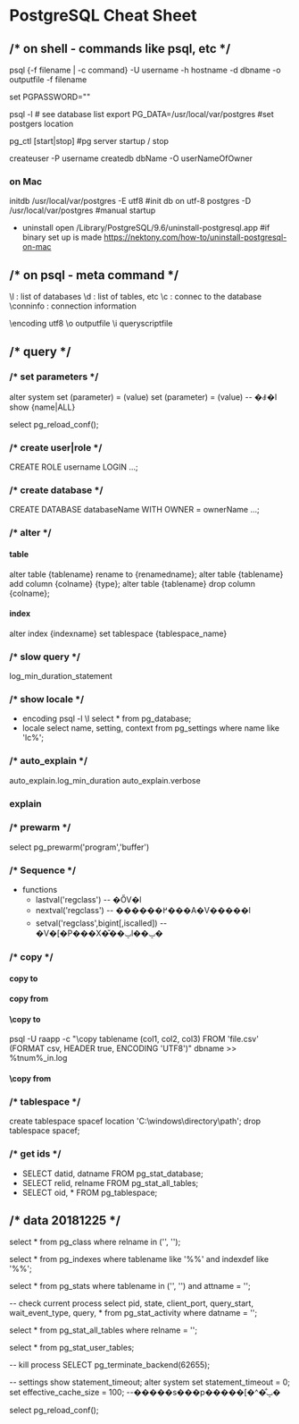 # PostgreSQL Cheat Sheet
## /* on shell - commands like psql, etc */
psql {-f filename | -c command} -U username -h hostname -d dbname -o outputfile -f filename

set PGPASSWORD=""

psql -l  # see database list
export PG_DATA=/usr/local/var/postgres  #set postgers location

pg_ctl [start|stop] #pg server startup / stop

createuser -P username
createdb dbName -O userNameOfOwner

### on Mac
initdb /usr/local/var/postgres -E utf8  #init db on utf-8
postgres -D /usr/local/var/postgres     #manual startup

- uninstall
  open /Library/PostgreSQL/9.6/uninstall-postgresql.app  #if binary set up is made
  https://nektony.com/how-to/uninstall-postgresql-on-mac

## /* on psql - meta command */
\l : list of databases
\d : list of tables, etc
\c <database> : connec to the database
\conninfo : connection information

\encoding utf8
\o outputfile
\i queryscriptfile

## /* query */
### /* set parameters */
alter system set (parameter) = (value)
set (parameter) = (value) -- �ꎞ�I
show {name|ALL}

select pg_reload_conf();

### /* create user|role */
CREATE ROLE username LOGIN ...;
### /* create database */
CREATE DATABASE databaseName WITH OWNER = ownerName ...;

### /* alter */
#### table
alter table {tablename} rename to {renamedname};
alter table {tablename} add column {colname} {type};
alter table {tablename} drop column {colname};

#### index
alter index {indexname} set tablespace {tablespace_name}

### /* slow query */
log_min_duration_statement

### /* show locale */
- encoding
  psql -l
  \l
  select * from pg_database;
- locale
  select name, setting, context from pg_settings where name like 'lc%';
### /* auto_explain */
auto_explain.log_min_duration
auto_explain.verbose

### explain

### /* prewarm */
select pg_prewarm('program','buffer')

### /* Sequence */
- functions
  - lastval('regclass') -- �ŐV�l
  - nextval('regclass') -- ������߂���A�V�����l
  - setval('regclass',bigint[,iscalled]) -- �V�[�P���X�̌��ݒl��ݒ�

### /* copy */
#### copy to
#### copy from
#### \copy to
psql -U raapp -c "\copy tablename (col1, col2, col3) FROM 'file.csv' (FORMAT csv, HEADER true, ENCODING 'UTF8')" dbname >> %tnum%_in.log
#### \copy from
### /* tablespace */
create tablespace spacef location 'C:\\windows\\directory\\path';
drop tablespace spacef;

### /* get ids */
- SELECT datid, datname FROM pg_stat_database;
- SELECT relid, relname FROM pg_stat_all_tables;
- SELECT oid, * FROM pg_tablespace;

## /* data 20181225 */
select * 
 from pg_class where relname in ('', '');

select * 
 from pg_indexes where tablename like '%%' and indexdef like '%%';

select * 
 from pg_stats where tablename in ('', '')
and attname = '';

-- check current process
select pid, state, client_port, query_start, wait_event_type, query, * 
 from pg_stat_activity where datname = '';

select * from pg_stat_all_tables
 where relname = '';

select * from pg_stat_user_tables;

-- kill process
SELECT pg_terminate_backend(62655);

-- settings
show statement_timeout;
alter system set statement_timeout = 0;
set effective_cache_size = 100; --�����s���p�����[�^�̐ݒ�

select pg_reload_conf();
